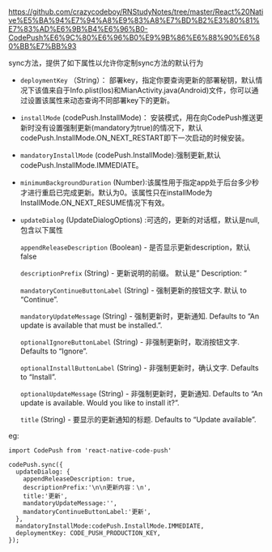 https://github.com/crazycodeboy/RNStudyNotes/tree/master/React%20Native%E5%BA%94%E7%94%A8%E9%83%A8%E7%BD%B2%E3%80%81%E7%83%AD%E6%9B%B4%E6%96%B0-CodePush%E6%9C%80%E6%96%B0%E9%9B%86%E6%88%90%E6%80%BB%E7%BB%93



sync方法，提供了如下属性以允许你定制sync方法的默认行为

- `deploymentKey` （String）： 部署key，指定你要查询更新的部署秘钥，默认情况下该值来自于Info.plist(Ios)和MianActivity.java(Android)文件，你可以通过设置该属性来动态查询不同部署key下的更新。

- `installMode` (codePush.InstallMode)： 安装模式，用在向CodePush推送更新时没有设置强制更新(mandatory为true)的情况下，默认codePush.InstallMode.ON_NEXT_RESTART即下一次启动的时候安装。

- `mandatoryInstallMode` (codePush.InstallMode):强制更新,默认codePush.InstallMode.IMMEDIATE。

- `minimumBackgroundDuration` (Number):该属性用于指定app处于后台多少秒才进行重启已完成更新。默认为0。该属性只在installMode为InstallMode.ON_NEXT_RESUME情况下有效。

- `updateDialog` (UpdateDialogOptions) :可选的，更新的对话框，默认是null,包含以下属性

  `appendReleaseDescription` (Boolean) - 是否显示更新description，默认false

  `descriptionPrefix` (String) - 更新说明的前缀。 默认是” Description: “

  `mandatoryContinueButtonLabel` (String) - 强制更新的按钮文字. 默认 to “Continue”.

  `mandatoryUpdateMessage` (String) - 强制更新时，更新通知. Defaults to “An update is available that must be installed.”.

  `optionalIgnoreButtonLabel` (String) - 非强制更新时，取消按钮文字. Defaults to “Ignore”.

  `optionalInstallButtonLabel` (String) - 非强制更新时，确认文字. Defaults to “Install”.

  `optionalUpdateMessage` (String) - 非强制更新时，更新通知. Defaults to “An update is available. Would you like to install it?”.

  `title` (String) - 要显示的更新通知的标题. Defaults to “Update available”.

eg:

```
import CodePush from 'react-native-code-push'

codePush.sync({
  updateDialog: {
    appendReleaseDescription: true,
    descriptionPrefix:'\n\n更新内容：\n',
    title:'更新',
    mandatoryUpdateMessage:'',
    mandatoryContinueButtonLabel:'更新',
  },
  mandatoryInstallMode:codePush.InstallMode.IMMEDIATE,
  deploymentKey: CODE_PUSH_PRODUCTION_KEY,
});
```